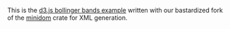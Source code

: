 This is the [d3.js bollinger bands example](https://observablehq.com/@d3/bollinger-bands) written with our bastardized fork of the [minidom](https://github.com/inferiorhumanorgans/minidom) crate for XML generation.
